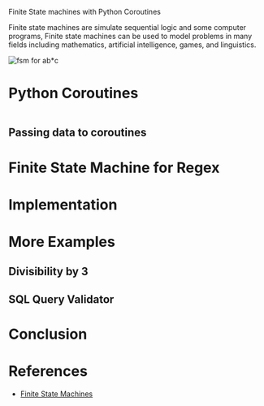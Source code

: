 Finite State machines with Python Coroutines

Finite state machines are simulate sequential logic and some computer programs, Finite state machines can be used to model problems in many fields including mathematics, artificial intelligence, games, and linguistics. 

![fsm for ab*c](https://user-images.githubusercontent.com/4745789/79634655-84fe9180-8189-11ea-9b94-f9ee563394bf.png)

# Python Coroutines

```py
```

## Passing data to coroutines

# Finite State Machine for Regex

# Implementation

# More Examples

## Divisibility by 3

## SQL Query Validator

# Conclusion

# References

 - [Finite State Machines ](https://brilliant.org/wiki/finite-state-machines/)
